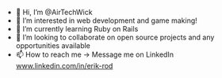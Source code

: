 - 👋 Hi, I’m @AirTechWick
- 👀 I’m interested in web development and game making!
- 🌱 I’m currently learning Ruby on Rails
- 💞️ I’m looking to collaborate on open source projects and any opportunities available
- 📫 How to reach me -> Message me on LinkedIn www.linkedin.com/in/erik-rod
<!---
AirTechWick/AirTechWick is a ✨ special ✨ repository because its `README.md` (this file) appears on your GitHub profile.
You can click the Preview link to take a look at your changes.
--->
